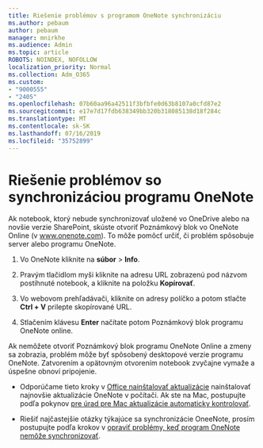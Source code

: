 ```yaml
---
title: Riešenie problémov s programom OneNote synchronizáciu
ms.author: pebaum
author: pebaum
manager: mnirkhe
ms.audience: Admin
ms.topic: article
ROBOTS: NOINDEX, NOFOLLOW
localization_priority: Normal
ms.collection: Adm_O365
ms.custom:
- "9000555"
- "2405"
ms.openlocfilehash: 07b60aa96a42511f3bfbfe0d63b8107a0cfd87e2
ms.sourcegitcommit: e17e7d17fdb638349bb320b318085138d18f284c
ms.translationtype: MT
ms.contentlocale: sk-SK
ms.lasthandoff: 07/16/2019
ms.locfileid: "35752899"
---
```

# <a name="troubleshoot-onenote-sync-issues"></a>Riešenie problémov so synchronizáciou programu OneNote

Ak notebook, ktorý nebude synchronizovať uložené vo OneDrive alebo na novšie verzie SharePoint, skúste otvoriť Poznámkový blok vo OneNote Online (v www.onenote.com). To môže pomôcť určiť, či problém spôsobuje server alebo programu OneNote.

1. Vo OneNote kliknite na **súbor** > **Info**.

2. Pravým tlačidlom myši kliknite na adresu URL zobrazenú pod názvom postihnuté notebook, a kliknite na položku **Kopírovať**.

3. Vo webovom prehľadávači, kliknite on adresy políčko a potom stlačte **Ctrl + V** prilepte skopírované URL.

4. Stlačením klávesu **Enter** načítate potom Poznámkový blok programu OneNote online.

Ak nemôžete otvoriť Poznámkový blok programu OneNote Online a zmeny sa zobrazia, problém môže byť spôsobený desktopové verzie programu OneNote. Zatvorením a opätovným otvorením notebook zvyčajne vymaže a úspešne obnoví pripojenie.

* Odporúčame tieto kroky v [Office nainštalovať aktualizácie](https://support.office.com/article/Install-Office-updates-2ab296f3-7f03-43a2-8e50-46de917611c5) nainštalovať najnovšie aktualizácie OneNote v počítači. Ak ste na Mac, postupujte podľa pokynov [pre úrad pre Mac aktualizácie automaticky kontrolovať](https://support.office.com/article/update-office-for-mac-automatically-bfd1e497-c24d-4754-92ab-910a4074d7c1).

* Riešiť najčastejšie otázky týkajúce sa synchronizácie OneeNote, prosím postupujte podľa krokov v [opraviť problémy, keď program OneNote nemôže synchronizovať](https://support.office.com/article/Fix-issues-when-you-can-t-sync-OneNote-299495ef-66d1-448f-90c1-b785a6968d45).
